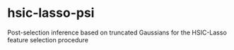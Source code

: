 # hsic-lasso-psi
Post-selection inference based on truncated Gaussians for the HSIC-Lasso feature selection procedure
